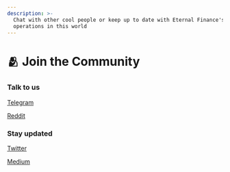```yaml
---
description: >-
  Chat with other cool people or keep up to date with Eternal Finance's
  operations in this world
---
```


# 🫂 Join the Community

### Talk to us

[Telegram](https://t.me/eternalfinance)

[Reddit](https://www.reddit.com/r/Eternal\_Finance/)

### Stay updated

[Twitter](https://twitter.com/\_eternalfinance)

[Medium](https://medium.com/@eternal.finance)
